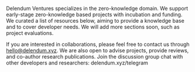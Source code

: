 Delendum Ventures specializes in the zero-knowledge domain. We support early-stage zero-knowledge based projects with incubation and funding. We curated a list of resources below, aiming to provide a knowledge base and to cover developer needs. We will add more sections soon, such as project evaluations.

If you are interested in collaborations, please feel free to contact us through hello@delendum.xyz. We are also open to advise projects, provide reviews, and co-author research publications. Join the discussion group chat with other developers and researchers: delendum.xyz/telegram
